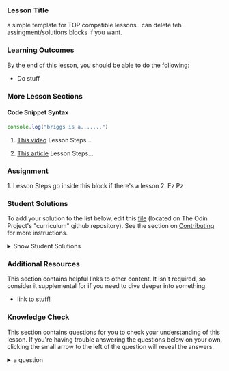 ### Lesson Title

a simple template for TOP compatible lessons.. can delete teh assingment/solutions blocks if you want.

### Learning Outcomes
By the end of this lesson, you should be able to do the following:

 - Do stuff

### More Lesson Sections

#### Code Snippet Syntax

~~~javascript
console.log("briggs is a.......")
~~~

1. [This video](#) Lesson Steps...

2. [This article](#) Lesson Steps...

### Assignment

<div class="lesson-content__panel" markdown="1">
1. Lesson Steps go inside this block if there's a lesson
2. Ez Pz
</div>

### Student Solutions
To add your solution to the list below, edit this [file](#) (located on The Odin Project's "curriculum" github repository). See the section on [Contributing](http://github.com/TheOdinProject/curriculum/blob/master/contributing.md) for more instructions.

<details markdown="block">
  <summary> Show Student Solutions </summary>

- Add your solution below this line!

</details>

### Additional Resources
This section contains helpful links to other content. It isn't required, so consider it supplemental for if you need to dive deeper into something.
- link to stuff!

### Knowledge Check
This section contains questions for you to check your understanding of this lesson. If you're having trouble answering the questions below on your own, clicking the small arrow to the left of the question will reveal the answers.

<details>
<summary>a question</summary>
<ul><ul>
  <li>the answer to that question</li>
</ul></ul>
</details>
